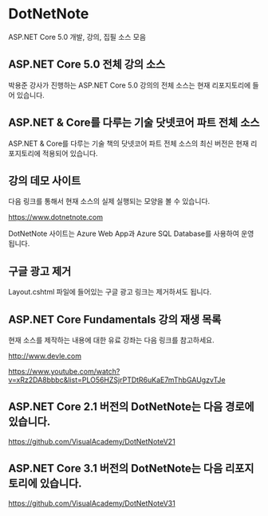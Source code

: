 # DotNetNote
ASP.NET Core 5.0 개발, 강의, 집필 소스 모음

## ASP.NET Core 5.0 전체 강의 소스
박용준 강사가 진행하는 ASP.NET Core 5.0 강의의 전체 소스는 현재 리포지토리에 들어 있습니다. 

## ASP.NET & Core를 다루는 기술 닷넷코어 파트 전체 소스
ASP.NET & Core를 다루는 기술 책의 닷넷코어 파트 전체 소스의 최신 버전은 현재 리포지토리에 적용되어 있습니다.

## 강의 데모 사이트

다음 링크를 통해서 현재 소스의 실제 실행되는 모양을 볼 수 있습니다.

https://www.dotnetnote.com

DotNetNote 사이트는 Azure Web App과 Azure SQL Database를 사용하여 운영됩니다.

## 구글 광고 제거

Layout.cshtml 파일에 들어있는 구글 광고 링크는 제거하셔도 됩니다. 
   
## ASP.NET Core Fundamentals 강의 재생 목록

현재 소스를 제작하는 내용에 대한 유료 강좌는 다음 링크를 참고하세요. 

http://www.devle.com

https://www.youtube.com/watch?v=xRz2DA8bbbc&list=PLO56HZSjrPTDtR6uKaE7mThbGAUgzvTJe



## ASP.NET Core 2.1 버전의 DotNetNote는 다음 경로에 있습니다.
https://github.com/VisualAcademy/DotNetNoteV21


## ASP.NET Core 3.1 버전의 DotNetNote는 다음 리포지토리에 있습니다.
https://github.com/VisualAcademy/DotNetNoteV31



